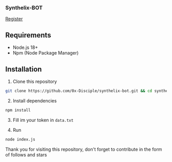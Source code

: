 ### Synthelix-BOT

[Register](https://dashboard.synthelix.io/r/31BEkzFH)

## Requirements
- Node.js 18+
- Npm (Node Package Manager)

## Installation
1. Clone this repository
```bash
git clone https://github.com/0x-Disciple/synthelix-bot.git && cd synthelix-bot
```
2. Install dependencies
```bash
npm install
```
3. Fill im your token in `data.txt`

4. Run 
```bash
node index.js
```

Thank you for visiting this repository, don't forget to contribute in the form of follows and stars